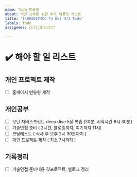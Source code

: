 ```yaml
---
name: Todo 탬플릿
about: 개인 공부를 위한 투두 탬플릿 리스트
title: "[\U0001F4CC To Do] 4/1 Todo"
labels: Todo
assignees: chltjdrhd777

---
```


# ✔️ 해야 할 일 리스트

## 개인 프로젝트 제작
- [ ] 홈페이지 반응형 제작 

## 개인공부
- [ ] 모던 자바스크립트 deep dive 5장 복습 (30분, 시작시간 8시 30분)
- [ ] 기술면접 준비 ( 2시간, 블로깅까지, 여기까지 11시) 
- [ ] 코딩테스트 ( 식사 후 오후 2시 30분까지 )
- [ ] 개인 프로젝트 제작 ( 최소 7시까지 )
 
## 기록정리
- [ ] 기술면접 준비내용 깃프로젝트, 벨로그 정리
